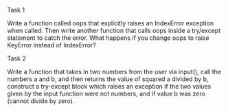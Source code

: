 Task 1

Write a function called oops that explicitly raises an IndexError exception when called. Then write another function that calls oops inside a try/except state­ment to catch the error. What happens if you change oops to raise KeyError instead of IndexError?

Task 2

Write a function that takes in two numbers from the user via input(), call the numbers a and b, and then returns the value of squared a divided by b, construct a try-except block which raises an exception if the two values given by the input function were not numbers, and if value b was zero (cannot divide by zero).

